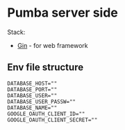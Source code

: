 # Pumba server side
Stack:  
* [Gin](https://gin-gonic.com/) - for web framework

## Env file structure

```
DATABASE_HOST=""
DATABASE_PORT=""
DATABASE_USER=""
DATABASE_USER_PASSW=""
DATABASE_NAME=""
GOOGLE_OAUTH_CLIENT_ID=""
GOOGLE_OAUTH_CLIENT_SECRET=""
```
